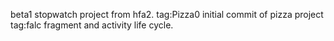beta1 stopwatch project from hfa2.
tag:Pizza0 initial commit of pizza project
tag:falc  fragment and activity life cycle.